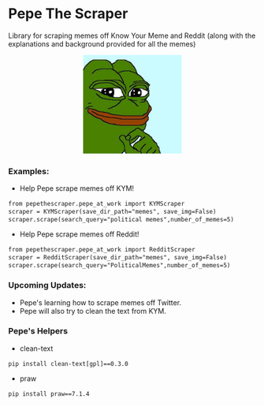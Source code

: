# Pepe The Scraper

Library for scraping memes off Know Your Meme and Reddit (along with the explanations and background provided for all the memes)


<p align="center">
  <img width="200" height="200" src="misc/images/pepe_the_frog.jpg">
</p>

### Examples:

- Help Pepe scrape memes off KYM!

```
from pepethescraper.pepe_at_work import KYMScraper
scraper = KYMScraper(save_dir_path="memes", save_img=False)
scraper.scrape(search_query="political memes",number_of_memes=5)
```

- Help Pepe scrape memes off Reddit!

```
from pepethescraper.pepe_at_work import RedditScraper
scraper = RedditScraper(save_dir_path="memes", save_img=False)
scraper.scrape(search_query="PoliticalMemes",number_of_memes=5)
```

### Upcoming Updates:

- Pepe's learning how to scrape memes off Twitter.
- Pepe will also try to clean the text from KYM.

### Pepe's Helpers

- clean-text

```
pip install clean-text[gpl]==0.3.0
```
- praw
```
pip install praw==7.1.4
```
